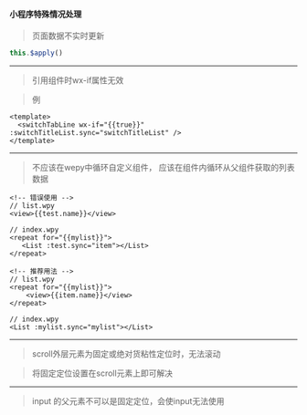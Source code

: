 #### 小程序特殊情况处理

>页面数据不实时更新

```javascript
this.$apply()
```
<hr/>

>引用组件时wx-if属性无效

>例

```vue
<template>
  <switchTabLine wx-if="{{true}}" :switchTitleList.sync="switchTitleList" />
</template>
```

<hr>

>不应该在wepy中循环自定义组件， 应该在组件内循环从父组件获取的列表数据

```vue
<!-- 错误使用 -->
// list.wpy
<view>{{test.name}}</view>

// index.wpy
<repeat for="{{mylist}}">
   <List :test.sync="item"></List>
</repeat>

<!-- 推荐用法 -->
// list.wpy
<repeat for="{{mylist}}">
    <view>{{item.name}}</view>
</repeat>

// index.wpy
<List :mylist.sync="mylist"></List>
```

<hr>

>scroll外层元素为固定或绝对货粘性定位时，无法滚动

>将固定定位设置在scroll元素上即可解决

<hr>

>input 的父元素不可以是固定定位，会使input无法使用